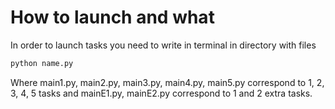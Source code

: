 # How to launch and what

In order to launch tasks you need to write in terminal in directory with files 
```bash
python name.py
```
 Where main1.py, main2.py, main3.py, main4.py, main5.py correspond to  1, 2, 3, 4, 5 tasks and mainE1.py, mainE2.py correspond to 1 and 2 extra tasks.
